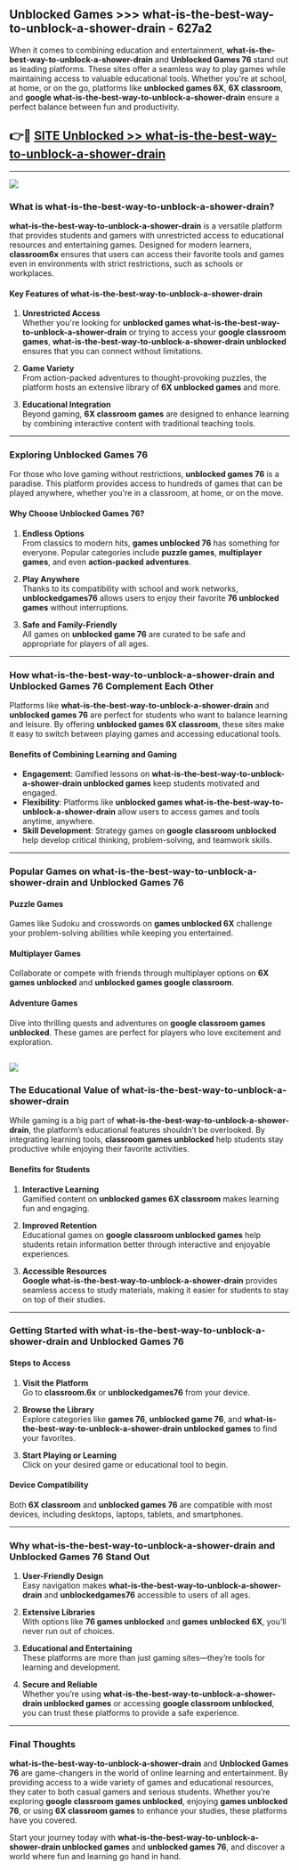## Unblocked Games >>> what-is-the-best-way-to-unblock-a-shower-drain - 627a2 

When it comes to combining education and entertainment, **what-is-the-best-way-to-unblock-a-shower-drain** and **Unblocked Games 76** stand out as leading platforms. These sites offer a seamless way to play games while maintaining access to valuable educational tools. Whether you're at school, at home, or on the go, platforms like **unblocked games 6X**, **6X classroom**, and **google what-is-the-best-way-to-unblock-a-shower-drain** ensure a perfect balance between fun and productivity.
## 👉🔴 [SITE Unblocked >> what-is-the-best-way-to-unblock-a-shower-drain](http://premium.freeplayer.one?title=what-is-the-best-way-to-unblock-a-shower-drain&ref=22JU)
---
<a href="http://premium.freeplayer.one?title=what-is-the-best-way-to-unblock-a-shower-drain&ref=22JU/"><img src="https://github.com/user-attachments/assets/438f12ca-57a4-47a3-8ead-c64da593a1e5"/></a>
### What is what-is-the-best-way-to-unblock-a-shower-drain?  

**what-is-the-best-way-to-unblock-a-shower-drain** is a versatile platform that provides students and gamers with unrestricted access to educational resources and entertaining games. Designed for modern learners, **classroom6x** ensures that users can access their favorite tools and games even in environments with strict restrictions, such as schools or workplaces.  

#### Key Features of what-is-the-best-way-to-unblock-a-shower-drain  

1. **Unrestricted Access**  
   Whether you're looking for **unblocked games what-is-the-best-way-to-unblock-a-shower-drain** or trying to access your **google classroom games**, **what-is-the-best-way-to-unblock-a-shower-drain unblocked** ensures that you can connect without limitations.  

2. **Game Variety**  
   From action-packed adventures to thought-provoking puzzles, the platform hosts an extensive library of **6X unblocked games** and more.  

3. **Educational Integration**  
   Beyond gaming, **6X classroom games** are designed to enhance learning by combining interactive content with traditional teaching tools.  



---

### Exploring Unblocked Games 76  

For those who love gaming without restrictions, **unblocked games 76** is a paradise. This platform provides access to hundreds of games that can be played anywhere, whether you're in a classroom, at home, or on the move.  

#### Why Choose Unblocked Games 76?  

1. **Endless Options**  
   From classics to modern hits, **games unblocked 76** has something for everyone. Popular categories include **puzzle games**, **multiplayer games**, and even **action-packed adventures**.  

2. **Play Anywhere**  
   Thanks to its compatibility with school and work networks, **unblockedgames76** allows users to enjoy their favorite **76 unblocked games** without interruptions.  

3. **Safe and Family-Friendly**  
   All games on **unblocked game 76** are curated to be safe and appropriate for players of all ages.  

---

### How what-is-the-best-way-to-unblock-a-shower-drain and Unblocked Games 76 Complement Each Other  

Platforms like **what-is-the-best-way-to-unblock-a-shower-drain** and **unblocked games 76** are perfect for students who want to balance learning and leisure. By offering **unblocked games 6X classroom**, these sites make it easy to switch between playing games and accessing educational tools.  

#### Benefits of Combining Learning and Gaming  

- **Engagement**: Gamified lessons on **what-is-the-best-way-to-unblock-a-shower-drain unblocked games** keep students motivated and engaged.  
- **Flexibility**: Platforms like **unblocked games what-is-the-best-way-to-unblock-a-shower-drain** allow users to access games and tools anytime, anywhere.  
- **Skill Development**: Strategy games on **google classroom unblocked** help develop critical thinking, problem-solving, and teamwork skills.  

---

### Popular Games on what-is-the-best-way-to-unblock-a-shower-drain and Unblocked Games 76  

#### Puzzle Games  

Games like Sudoku and crosswords on **games unblocked 6X** challenge your problem-solving abilities while keeping you entertained.  

#### Multiplayer Games  

Collaborate or compete with friends through multiplayer options on **6X games unblocked** and **unblocked games google classroom**.  

#### Adventure Games  

Dive into thrilling quests and adventures on **google classroom games unblocked**. These games are perfect for players who love excitement and exploration.  

<a href="http://download.freeplayer.one?title=what-is-the-best-way-to-unblock-a-shower-drain&ref=23D/"><img src="https://github.com/user-attachments/assets/fe0c3e91-c8e1-489c-acf0-e2f614c12fb8"/></a>
---

### The Educational Value of what-is-the-best-way-to-unblock-a-shower-drain  

While gaming is a big part of **what-is-the-best-way-to-unblock-a-shower-drain**, the platform’s educational features shouldn’t be overlooked. By integrating learning tools, **classroom games unblocked** help students stay productive while enjoying their favorite activities.  

#### Benefits for Students  

1. **Interactive Learning**  
   Gamified content on **unblocked games 6X classroom** makes learning fun and engaging.  

2. **Improved Retention**  
   Educational games on **google classroom unblocked games** help students retain information better through interactive and enjoyable experiences.  

3. **Accessible Resources**  
   **Google what-is-the-best-way-to-unblock-a-shower-drain** provides seamless access to study materials, making it easier for students to stay on top of their studies.  

---

### Getting Started with what-is-the-best-way-to-unblock-a-shower-drain and Unblocked Games 76  

#### Steps to Access  

1. **Visit the Platform**  
   Go to **classroom.6x** or **unblockedgames76** from your device.  

2. **Browse the Library**  
   Explore categories like **games 76**, **unblocked game 76**, and **what-is-the-best-way-to-unblock-a-shower-drain unblocked games** to find your favorites.  

3. **Start Playing or Learning**  
   Click on your desired game or educational tool to begin.  

#### Device Compatibility  

Both **6X classroom** and **unblocked games 76** are compatible with most devices, including desktops, laptops, tablets, and smartphones.  

---

### Why what-is-the-best-way-to-unblock-a-shower-drain and Unblocked Games 76 Stand Out  

1. **User-Friendly Design**  
   Easy navigation makes **what-is-the-best-way-to-unblock-a-shower-drain** and **unblockedgames76** accessible to users of all ages.  

2. **Extensive Libraries**  
   With options like **76 games unblocked** and **games unblocked 6X**, you’ll never run out of choices.  

3. **Educational and Entertaining**  
   These platforms are more than just gaming sites—they’re tools for learning and development.  

4. **Secure and Reliable**  
   Whether you’re using **what-is-the-best-way-to-unblock-a-shower-drain unblocked games** or accessing **google classroom unblocked**, you can trust these platforms to provide a safe experience.  

---

### Final Thoughts  

**what-is-the-best-way-to-unblock-a-shower-drain** and **Unblocked Games 76** are game-changers in the world of online learning and entertainment. By providing access to a wide variety of games and educational resources, they cater to both casual gamers and serious students. Whether you’re exploring **google classroom games unblocked**, enjoying **games unblocked 76**, or using **6X classroom games** to enhance your studies, these platforms have you covered.  

Start your journey today with **what-is-the-best-way-to-unblock-a-shower-drain unblocked games** and **unblocked games 76**, and discover a world where fun and learning go hand in hand.  